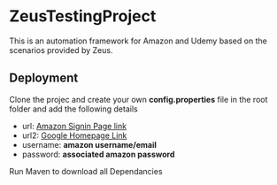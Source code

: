
# ZeusTestingProject

This is an automation framework for Amazon and Udemy based on the scenarios
provided by Zeus.



## Deployment

Clone the projec and create your own **config.properties** file in the root folder and add the following details


- url: [Amazon Signin Page link](https://www.amazon.com/ap/signin?openid.pape.max_auth_age=0&openid.return_to=https%3A%2F%2Fwww.amazon.com%2F%3Fref_%3Dnav_custrec_signin&openid.identity=http%3A%2F%2Fspecs.openid.net%2Fauth%2F2.0%2Fidentifier_select&openid.assoc_handle=usflex&openid.mode=checkid_setup&openid.claimed_id=http%3A%2F%2Fspecs.openid.net%2Fauth%2F2.0%2Fidentifier_select&openid.ns=http%3A%2F%2Fspecs.openid.net%2Fauth%2F2.0&)
- url2: [Google Homepage Link](https://www.google.com/)
- username: **amazon username/email**
- password: **associated amazon password**


Run Maven to download all Dependancies









